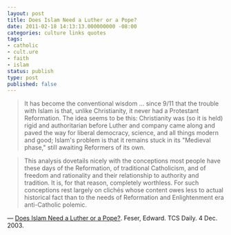 ```yaml
---
layout: post
title: Does Islam Need a Luther or a Pope?
date: 2011-02-18 14:13:13.000000000 -08:00
categories: culture links quotes
tags:
- catholic
- cult.ure
- faith
- islam
status: publish
type: post
published: false
---
```

> It has become the conventional wisdom &hellip; since 9/11 that the trouble with Islam is that, unlike Christianity, it never had a Protestant Reformation. The idea seems to be this: Christianity was (so it is held) rigid and authoritarian before Luther and company came along and paved the way for liberal democracy, science, and all things modern and good; Islam's problem is that it remains stuck in its "Medieval phase," still awaiting Reformers of its own.

> This analysis dovetails nicely with the conceptions most people have these days of the Reformation, of traditional Catholicism, and of freedom and rationality and their relationship to authority and tradition. It is, for that reason, completely worthless. For such conceptions rest largely on clichés whose content owes less to actual historical fact than to the needs of Reformation and Enlightenment era anti-Catholic polemic.

&mdash; [Does Islam Need a Luther or a Pope?](http://www.ideasinactiontv.com/tcs_daily/2003/12/does-islam-need-a-luther-or-a-pope.html). Feser, Edward. TCS Daily. 4 Dec. 2003.
